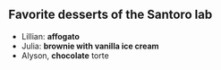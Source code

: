 ## Favorite desserts of the Santoro lab

- Lillian: **affogato**
- Julia: **brownie with vanilla ice cream**
- Alyson, **chocolate** torte
